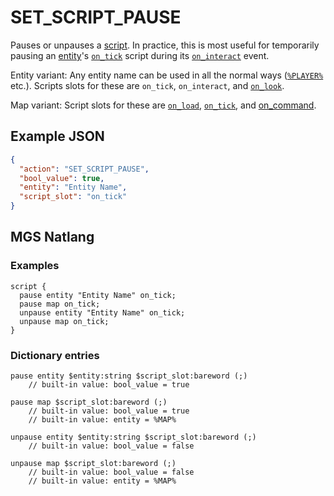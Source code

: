 # SET_SCRIPT_PAUSE

Pauses or unpauses a [script](../scripts). In practice, this is most useful for temporarily pausing an [entity](../entities)'s [`on_tick`](../script_slots#on-tick) script during its [`on_interact`](../script_slots#on-interact) event.

Entity variant: Any entity name can be used in all the normal ways ([`%PLAYER%`](../relative_references#player) etc.). Scripts slots for these are `on_tick`, `on_interact`, and [`on_look`](../script_slots#on-look).

Map variant: Script slots for these are [`on_load`](../script_slots#on-load), [`on_tick`](../script_slots#on-tick), and [on_command](../commands).

## Example JSON

```json
{
  "action": "SET_SCRIPT_PAUSE",
  "bool_value": true,
  "entity": "Entity Name",
  "script_slot": "on_tick"
}
```

## MGS Natlang

### Examples

```mgs
script {
  pause entity "Entity Name" on_tick;
  pause map on_tick;
  unpause entity "Entity Name" on_tick;
  unpause map on_tick;
}
```

### Dictionary entries

```
pause entity $entity:string $script_slot:bareword (;)
	// built-in value: bool_value = true

pause map $script_slot:bareword (;)
	// built-in value: bool_value = true
	// built-in value: entity = %MAP%

unpause entity $entity:string $script_slot:bareword (;)
	// built-in value: bool_value = false

unpause map $script_slot:bareword (;)
	// built-in value: bool_value = false
	// built-in value: entity = %MAP%
```
